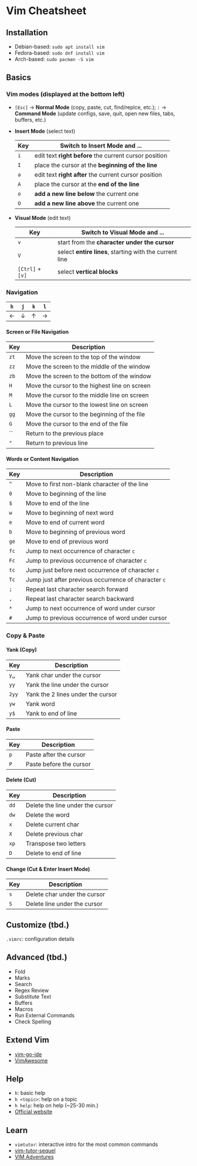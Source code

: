 # Vim Cheatsheet

## Installation
* Debian-based: `sudo apt install vim`
* Fedora-based: `sudo dnf install vim`
* Arch-based: `sudo pacman -S vim`

## Basics

### Vim modes (displayed at the bottom left)
* `[Esc]` → **Normal Mode** (copy, paste, cut, find/replce, etc.); `:` → **Command Mode** (update configs, save, quit, open new files, tabs, buffers, etc.)
  
* **Insert Mode** (select text)
  
  | Key | Switch to Insert Mode and ... |
  |-----|-------------|
  | `i` | edit text **right before** the current cursor position |
  | `I` | place the cursor at the **beginning of the line** |
  | `a` | edit text **right after** the current cursor position |
  | `A` | place the cursor at the **end of the line** |
  | `o` | **add a new line below** the current one |
  | `O` | **add a new line above** the current one |
  
* **Visual Mode** (edit text)
  
  | Key | Switch to Visual Mode and ... |
  |-----|-------------|
  | `v` | start from the **character under the cursor** |
  | `V` | select **entire lines**, starting with the current line |
  | `[Ctrl]` + `[v]` | select **vertical blocks** |

### Navigation
| `h` | `j` | `k` | `l` |
|---|---|---|---|
| ← | ↓ | ↑ | → |

#### Screen or File Navigation
| Key   | Description                                  |
|-------|----------------------------------------------|
| `zt`  | Move the screen to the top of the window     |
| `zz`  | Move the screen to the middle of the window  |
| `zb`  | Move the screen to the bottom of the window  |
| `H`   | Move the cursor to the highest line on screen|
| `M`   | Move the cursor to the middle line on screen |
| `L`   | Move the cursor to the lowest line on screen |
| `gg`  | Move the cursor to the beginning of the file |
| `G`   | Move the cursor to the end of the file       |
| ``  | Return to the previous place                   |
| `"`   | Return to previous line                      |

#### Words or Content Navigation
| Key   | Description                                        |
|-------|----------------------------------------------------|
| `^`   | Move to first non-blank character of the line      |
| `0`   | Move to beginning of the line                      |
| `$`   | Move to end of the line                            |
| `w`   | Move to beginning of next word                     |
| `e`   | Move to end of current word                        |
| `b`   | Move to beginning of previous word                 |
| `ge`  | Move to end of previous word                       |
| `fc`  | Jump to next occurrence of character `c`           |
| `Fc`  | Jump to previous occurrence of character `c`       |
| `tc`  | Jump just before next occurrence of character `c`  |
| `Tc`  | Jump just after previous occurrence of character `c`|
| `;`   | Repeat last character search forward               |
| `,`   | Repeat last character search backward              |
| `*`   | Jump to next occurrence of word under cursor       |
| `#`   | Jump to previous occurrence of word under cursor   |

### Copy & Paste

#### Yank (Copy)
| Key     | Description                          |
|---------|--------------------------------------|
| `y␣`    | Yank char under the cursor           |
| `yy`    | Yank the line under the cursor       |
| `2yy`   | Yank the 2 lines under the cursor    |
| `yw`    | Yank word                            |
| `y$`    | Yank to end of line                  |

#### Paste
| Key   | Description              |
|-------|--------------------------|
| `p`   | Paste after the cursor   |
| `P`   | Paste before the cursor  |

#### Delete (Cut)
| Key   | Description                        |
|-------|------------------------------------|
| `dd`  | Delete the line under the cursor   |
| `dw`  | Delete the word                    |
| `x`   | Delete current char                |
| `X`   | Delete previous char               |
| `xp`  | Transpose two letters              |
| `D`   | Delete to end of line              |

#### Change (Cut & Enter Insert Mode)
| Key   | Description                          |
|-------|--------------------------------------|
| `s`   | Delete char under the cursor         |
| `S`   | Delete line under the cursor         |

## Customize (tbd.)

`.vimrc`: configuration details

## Advanced (tbd.)
* Fold
* Marks
* Search
* Regex Review
* Substitute Text
* Buffers
* Macros
* Run External Commands
* Check Spelling

## Extend Vim
* [vim-go-ide](https://github.com/rgerardi/vim-go-ide)
* [VimAwesome](https://vimawesome.com/)

## Help
* `h`: basic help
* `h <topic>`: help on a topic
* `h help`: help on help (~25-30 min.)
* [Official website](http://www.vim.org/)

## Learn
* `vimtutor`: interactive intro for the most common commands
* [vim-tutor-sequel](https://github.com/micahkepe/vimtutor-sequel)
* [VIM Adventures](https://vim-adventures.com/)

